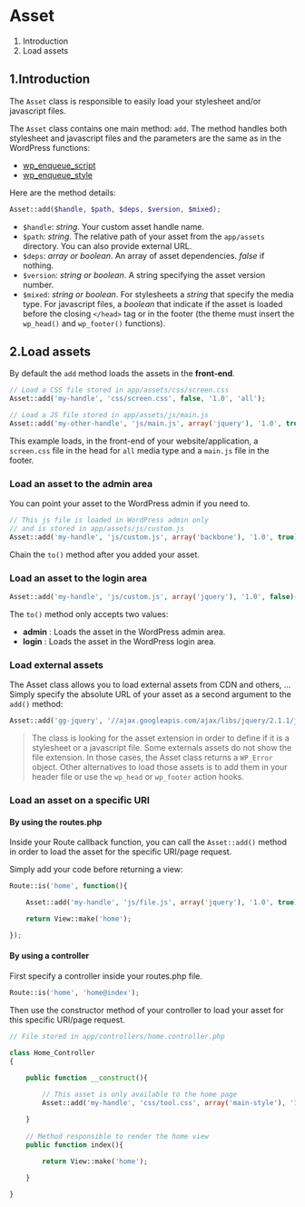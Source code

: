 Asset
=====

1. Introduction
2. Load assets

1.Introduction
--------------

The `Asset` class is responsible to easily load your stylesheet and/or javascript files.

The `Asset` class contains one main method: `add`. The method handles both stylesheet and javascript files and the parameters are the same as in the WordPress functions:

* [wp\_enqueue\_script](http://codex.wordpress.org/Function_Reference/wp_enqueue_script)
* [wp\_enqueue\_style](https://codex.wordpress.org/Function_Reference/wp_enqueue_style)

Here are the method details:
```php
Asset::add($handle, $path, $deps, $version, $mixed);
```

* `$handle`: _string_. Your custom asset handle name.
* `$path`: _string_. The relative path of your asset from the `app/assets` directory. You can also provide external URL.
* `$deps`: _array or boolean_. An array of asset dependencies. _false_ if nothing.
* `$version`: _string or boolean_. A string specifying the asset version number.
* `$mixed`: _string or boolean_. For stylesheets a _string_ that specify the media type. For javascript files, a _boolean_ that indicate if the asset is loaded before the closing `</head>` tag or in the footer (the theme must insert the `wp_head()` and `wp_footer()` functions).

2.Load assets
-------------

By default the `add` method loads the assets in the **front-end**.

```php
// Load a CSS file stored in app/assets/css/screen.css
Asset::add('my-handle', 'css/screen.css', false, '1.0', 'all');

// Load a JS file stored in app/assets/js/main.js
Asset::add('my-other-handle', 'js/main.js', array('jquery'), '1.0', true);

```

This example loads, in the front-end of your website/application, a `screen.css` file in the head for `all` media type and a `main.js` file in the footer.

### Load an asset to the admin area

You can point your asset to the WordPress admin if you need to.

```php
// This js file is loaded in WordPress admin only
// and is stored in app/assets/js/custom.js
Asset::add('my-handle', 'js/custom.js', array('backbone'), '1.0', true)->to('admin');
```

Chain the `to()` method after you added your asset.

### Load an asset to the login area

```php
Asset::add('my-handle', 'js/custom.js', array('jquery'), '1.0', false)->to('login');

```

The `to()` method only accepts two values:

* **admin** : Loads the asset in the WordPress admin area.
* **login** : Loads the asset in the WordPress login area.

### Load external assets

The Asset class allows you to load external assets from CDN and others, ... Simply specify the absolute URL of your asset as a second argument to the `add()` method:

```php
Asset::add('gg-jquery', '//ajax.googleapis.com/ajax/libs/jquery/2.1.1/jquery.min.js', false, '2.1.1', true);
```
> The class is looking for the asset extension in order to define if it is a stylesheet or a javascript file. Some externals assets do not show the file extension. In those cases, the Asset class returns a `WP_Error` object. Other alternatives to load those assets is to add them in your header file or use the `wp_head` or `wp_footer` action hooks.

### Load an asset on a specific URI

#### By using the routes.php

Inside your Route callback function, you can call the `Asset::add()` method in order to load the asset for the specific URI/page request.

Simply add your code before returning a view:

```php
Route::is('home', function(){

	Asset::add('my-handle', 'js/file.js', array('jquery'), '1.0', true);

	return View::make('home');

});

```

#### By using a controller

First specify a controller inside your routes.php file.

```php
Route::is('home', 'home@index');

```

Then use the constructor method of your controller to load your asset for this specific URI/page request.

```php
// File stored in app/controllers/home.controller.php

class Home_Controller
{

	public function __construct(){
		
		// This asset is only available to the home page
		Asset::add('my-handle', 'css/tool.css', array('main-style'), '1.0', 'screen');

	}
	
	// Method responsible to render the home view
	public function index(){
	
		return View::make('home');

	}

}

```
